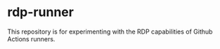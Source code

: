 # rdp-runner
This repository is for experimenting with the RDP capabilities of Github Actions runners.
